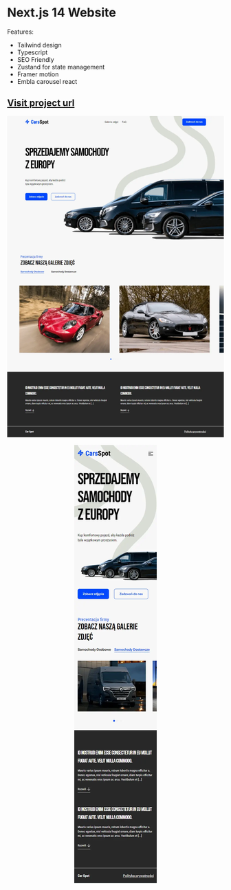 # Next.js 14 Website

Features:

- Tailwind design 
- Typescript
- SEO Friendly 
- Zustand for state management
- Framer motion
- Embla carousel react

##  [Visit project url](https://next14-website-figma-task.vercel.app/)

<p align="center" width="100%">
  <img src="public/readme/Create-Next-App.webp" alt="home page - desktop" title="screen1" />
</p>

<p align="center" width="100%">
  <img src="public/readme/Create-Next-App-mobile.webp" alt="home page - mobile" title="screen2" />
</p>
